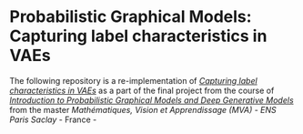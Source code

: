 # Probabilistic Graphical Models: Capturing label characteristics in VAEs
The following repository is a re-implementation of  *<a href="https://openreview.net/pdf?id=wQRlSUZ5V7B">Capturing label characteristics in VAEs</a>*  as a part of the final project from the course of *<a href="https://lmbp.uca.fr/~latouche/mva/IntroductiontoProbabilisticGraphicalModelsMVA.html">Introduction to Probabilistic Graphical Models and Deep Generative Models</a>* from the master *Mathématiques, Vision et Apprendissage (MVA)* - *ENS Paris Saclay* - France -


